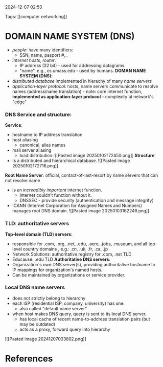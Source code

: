 2024-12-07 02:50


Tags: [[computer networking]]


# DOMAIN NAME SYSTEM (DNS)

- *people*: have many identifiers:
	- SSN, name, pasport #,..
- *internet hosts, router*:
	- IP address (32 bit) - used for addressing datagrams
	- "name", e.g., cs.umass.edu - used by humans.
**DOMAN NAME SYSTEM (DNS)**: 
- *distributed database* implemented in hierachy of many *name servers*
- *application-layer protocol*: hosts, name servers communicate to resolve names (address/name translation)
		- note: core internet function, **implemented as application-layer protocol**
		- complexity at network's "edge"
### DNS Service and structure:
**Service**:
- hostname to IP address translation
- host aliasing
	- canonical, alias names
- mail server aliasing
	- load distribution 
	![[Pasted image 20250102172450.png]]
**Structure**:
- Is a distributed and hierarchical database.
![[Pasted image 20250102172716.png]]

**Root Name Server**: official, contact-of-last-resort by name servers that can not resolve name
- is an *increadibly important* internet function.
	- internet couldn't function without it.
	- DNSSEC - provide security (authentication and message integrity)
- ICANN (Internet Corporation for Assigned Names and Numbers) manages root DNS domain.
![[Pasted image 20250103162249.png]]

### TLD: authoritative servers
**Top-level domain (TLD) servers**: 
- responsible for .com, .org, .net, .edu, .aero, .jobs, .museum, and all top-level country domains , e.g.: .cn, .uk, .fr, .ca, .jp
- Network Solutions: authoritative registry for .com, .net TLD
- Educause: .edu TLD
**Authoritative DNS servers:**
- Organization's own DNS server(s), providing authoritative hostname to IP mappings for organization's named hosts.
- Can be maintained by organizations or service provider.
### Local DNS name servers
- does not strictly belong to hierarchy
- each ISP (residential ISP, company, university) has one.
	- also called "default name server"
- when host makes DNS query, query is sent to its local DNS server.
	- has local cache of recent name-to-address translation pairs (but may be outdated)
	- acts as a proxy, forward query into hierarchy

![[Pasted image 20241207033802.png]] 
# References

